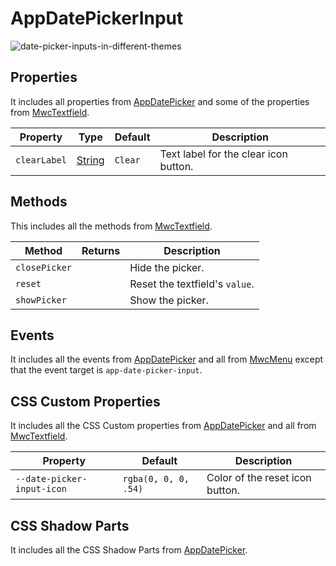 # AppDatePickerInput

![date-picker-inputs-in-different-themes](https://user-images.githubusercontent.com/10607759/158064167-2b06d9ac-1e31-41b8-803e-2a8e3769b8e3.png)



## Properties

It includes all properties from [AppDatePicker][app-date-picker-properties-url] and some of the properties from [MwcTextfield][mwc-textfield-properties-url].

| Property | Type | Default | Description |
| --- | --- | --- | --- |
| `clearLabel` | [String] | `Clear` | Text label for the clear icon button. |



## Methods

This includes all the methods from [MwcTextfield][mwc-textfield-methods-url].

| Method | Returns | Description |
| --- | --- | --- |
| `closePicker` | | Hide the picker. |
| `reset` | | Reset the textfield's `value`. |
| `showPicker` | | Show the picker. |



## Events

It includes all the events from [AppDatePicker][app-date-picker-events-url] and all from [MwcMenu][mwc-menu-events-url] except that the event target is `app-date-picker-input`.



## CSS Custom Properties

It includes all the CSS Custom properties from [AppDatePicker][app-date-picker-css-custom-properties-url] and all from [MwcTextfield][mwc-textfield-css-custom-properties-url].

| Property | Default | Description |
| --- | --- | --- |
| `--date-picker-input-icon` | `rgba(0, 0, 0, .54)` | Color of the reset icon button. |


## CSS Shadow Parts

It includes all the CSS Shadow Parts from [AppDatePicker][app-date-picker-css-shadow-parts-url].



<!-- References -->
[1970-01-01]: https://en.wikipedia.org/wiki/Epoch_(computing)
[app-date-picker-css-custom-properties-url]: /docs/app-date-picker.md#css-custom-properties
[app-date-picker-events-url]: /docs/app-date-picker.md#events
[app-date-picker-properties-url]: /docs/app-date-picker.md#properties
[app-date-picker-css-shadow-parts-url]: /docs/app-date-picker.md#css-shadow-parts
[mwc-textfield-properties-url]: https://github.com/material-components/material-web/tree/master/packages/textfield#propertiesattributes
[mwc-textfield-methods-url]: https://github.com/material-components/material-web/tree/master/packages/textfield#methods
[mwc-menu-events-url]: https://github.com/material-components/material-web/tree/master/packages/menu#events
[mwc-textfield-css-custom-properties-url]: https://github.com/material-components/material-web/tree/master/packages/textfield#css-custom-properties

<!-- MDN references -->
[Boolean]: https://developer.mozilla.org/en-US/docs/Web/JavaScript/Reference/Global_Objects/Boolean
[Date]: https://developer.mozilla.org/en-US/docs/Web/JavaScript/Reference/Global_Objects/Date
[Number]: https://developer.mozilla.org/en-US/docs/Web/JavaScript/Reference/Global_Objects/Number
[String]: https://developer.mozilla.org/en-US/docs/Web/JavaScript/Reference/Global_Objects/String
